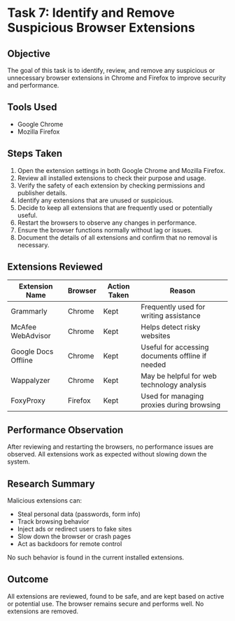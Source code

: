 # Task 7: Identify and Remove Suspicious Browser Extensions

## Objective
The goal of this task is to identify, review, and remove any suspicious or unnecessary browser extensions in Chrome and Firefox to improve security and performance.

## Tools Used
- Google Chrome
- Mozilla Firefox

## Steps Taken
1. Open the extension settings in both Google Chrome and Mozilla Firefox.
2. Review all installed extensions to check their purpose and usage.
3. Verify the safety of each extension by checking permissions and publisher details.
4. Identify any extensions that are unused or suspicious.
5. Decide to keep all extensions that are frequently used or potentially useful.
6. Restart the browsers to observe any changes in performance.
7. Ensure the browser functions normally without lag or issues.
8. Document the details of all extensions and confirm that no removal is necessary.

## Extensions Reviewed

| Extension Name        | Browser  | Action Taken | Reason                                                  |
|-----------------------|----------|--------------|----------------------------------------------------------|
| Grammarly             | Chrome   | Kept         | Frequently used for writing assistance                  |
| McAfee WebAdvisor     | Chrome   | Kept         | Helps detect risky websites                             |
| Google Docs Offline   | Chrome   | Kept         | Useful for accessing documents offline if needed        |
| Wappalyzer            | Chrome   | Kept         | May be helpful for web technology analysis              |
| FoxyProxy             | Firefox  | Kept         | Used for managing proxies during browsing               |

## Performance Observation
After reviewing and restarting the browsers, no performance issues are observed. All extensions work as expected without slowing down the system.

## Research Summary
Malicious extensions can:
- Steal personal data (passwords, form info)
- Track browsing behavior
- Inject ads or redirect users to fake sites
- Slow down the browser or crash pages
- Act as backdoors for remote control

No such behavior is found in the current installed extensions.

## Outcome
All extensions are reviewed, found to be safe, and are kept based on active or potential use. The browser remains secure and performs well. No extensions are removed.


